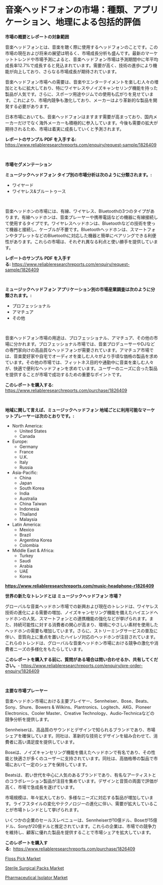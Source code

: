 <p><h1>音楽ヘッドフォンの市場：種類、アプリケーション、地理による包括的評価</h1></p><p><strong>市場の概要とレポートの対象範囲</strong></p>
<p><p>音楽ヘッドフォンとは、音楽を聴く際に使用するヘッドフォンのことです。この市場の現在および将来の展望は明るく、市場成長分析も盛んです。最新のマーケットトレンドや市場予測によると、音楽ヘッドフォン市場は予測期間中に年平均成長率12.7%で成長すると見込まれています。需要が高く、技術の進歩により機能が向上しており、さらなる市場成長が期待されています。</p><p>音楽ヘッドフォン市場への需要は、音楽やエンターテイメントを楽しむ人々の増加とともに拡大しており、特にワイヤレスやノイズキャンセリング機能を持った製品が人気です。さらに、スポーツ用途やジムでの使用も広がりを見せています。これにより、市場内競争も激化しており、メーカーはより革新的な製品を開発する必要があります。</p><p>日本市場においても、音楽ヘッドフォンはますます需要が高まっており、国内メーカーだけでなく海外メーカーも積極的に参入しています。今後も需要の拡大が期待されるため、市場は着実に成長していくと予測されます。</p></p>
<p><strong>レポートのサンプル PDF を入手する:</strong> <a href="https://www.reliableresearchreports.com/enquiry/request-sample/1826409">https://www.reliableresearchreports.com/enquiry/request-sample/1826409</a></p>
<p>&nbsp;</p>
<p><strong>市場セグメンテーション</strong></p>
<p><strong>ミュージックヘッドフォン タイプ別の市場分析は次のように分類されます。:</strong></p>
<p><ul><li>ワイヤード</li><li>ワイヤレス&ブルートゥース</li></ul></p>
<p>&nbsp;</p>
<p><p>音楽ヘッドホンの市場には、有線、ワイヤレス、Bluetoothの3つのタイプがあります。有線ヘッドホンは、音楽プレーヤーや携帯電話などの機器に有線接続して使用するタイプです。ワイヤレスヘッドホンは、Bluetoothなどの技術を使って機器と接続し、ケーブルが不要です。Bluetoothヘッドホンは、スマートフォンやタブレットなどのBluetoothに対応した機器と簡単にペアリングできる利便性があります。これらの市場は、それぞれ異なる利点と使い勝手を提供しています。</p></p>
<p><strong>レポートのサンプル PDF を入手する:</strong>&nbsp;<a href="https://www.reliableresearchreports.com/enquiry/request-sample/1826409">https://www.reliableresearchreports.com/enquiry/request-sample/1826409</a></p>
<p>&nbsp;</p>
<p><strong> ミュージックヘッドフォン アプリケーション別の市場産業調査は次のように分類されます。:</strong></p>
<p><ul><li>プロフェッショナル</li><li>アマチュア</li><li>その他</li></ul></p>
<p>&nbsp;</p>
<p><p>音楽ヘッドフォン市場の用途は、プロフェッショナル、アマチュア、その他の市場に分かれます。プロフェッショナル市場では、音楽プロデューサーやDJなどの専門家向けの高品質なヘッドフォンが需要されています。アマチュア市場では、音楽愛好家や自宅でオーディオを楽しむ人々がより手頃な価格の製品を求めています。その他の市場では、フィットネス目的や通勤中に音楽を楽しむ人々が、快適で便利なヘッドフォンを求めています。ユーザーのニーズに合った製品を提供することが市場で成功するための重要なポイントです。</p></p>
<p><strong>このレポートを購入する:</strong>&nbsp; <a href="https://www.reliableresearchreports.com/purchase/1826409">https://www.reliableresearchreports.com/purchase/1826409</a></p>
<p>&nbsp;</p>
<p><strong>地域に関して言えば、ミュージックヘッドフォン 地域ごとに利用可能なマーケットプレーヤーは次のとおりです。:</strong></p>
<p><ul>
    <li>
        North America:
        <ul>
            <li>United States</li>
            <li>Canada</li>
        </ul>
    </li>
    <li>
        Europe:
        <ul>
            <li>Germany</li>
            <li>France</li>
            <li>U.K.</li>
            <li>Italy</li>
            <li>Russia</li>
        </ul>
    </li>
    <li>
        Asia-Pacific:
        <ul>
            <li>China</li>
            <li>Japan</li>
            <li>South Korea</li>
            <li>India</li>
            <li>Australia</li>
            <li>China Taiwan</li>
            <li>Indonesia</li>
            <li>Thailand</li>
            <li>Malaysia</li>
        </ul>
    </li>
    <li>
        Latin America:
        <ul>
            <li>Mexico</li>
            <li>Brazil</li>
            <li>Argentina Korea</li>
            <li>Colombia</li>
        </ul>
    </li>
    <li>
        Middle East & Africa:
        <ul>
            <li>Turkey</li>
            <li>Saudi</li>
            <li>Arabia</li>
            <li>UAE</li>
            <li>Korea</li>
        </ul>
    </li>
    </ul></p>
<p><strong><a href="https://www.reliableresearchreports.com/music-headphone-r1826409">https://www.reliableresearchreports.com/music-headphone-r1826409</a></strong>&nbsp;</p>
<p><strong>世界の新たなトレンドとは ミュージックヘッドフォン 市場？</strong></p>
<p><p>グローバルな音楽ヘッドホン市場での新興および現在のトレンドは、ワイヤレス技術の進化による需要の増加、ノイズキャンセリング機能を備えたハイエンドヘッドホンの人気、スマートフォンとの連携機能の強化などが挙げられます。また、持続可能性に対する消費者の関心が高まり、環境にやさしい素材を使用したヘッドホンの需要も増加しています。さらに、ストリーミングサービスの普及に伴い、音質向上に重点を置いたハイレゾ対応のヘッドホンが注目されています。これらのトレンドは、グローバルな音楽ヘッドホン市場における競争の激化や消費者ニーズの多様化をもたらしています。</p></p>
<p><strong>このレポートを購入する前に、質問がある場合は問い合わせるか、共有してください。</strong>- <a href="https://www.reliableresearchreports.com/enquiry/pre-order-enquiry/1826409">https://www.reliableresearchreports.com/enquiry/pre-order-enquiry/1826409</a></p>
<p>&nbsp;</p>
<p><strong>主要な市場プレーヤー</strong></p>
<p><p>音楽ヘッドホン市場における主要プレイヤー、Sennheiser、Bose、Beats、Sony、Shure、Bowers & Wilkins、Plantronics、Logitech、AKG、Pioneer Electronics、Cooler Master、Creative Technology、Audio-Technicaなどの競争分析を提供します。</p><p>Sennheiserは、高品質のサウンドとデザインで知られるブランドであり、市場シェアを確保しています。同社は、革新的な技術とデザインを組み合わせて、消費者に高い満足度を提供しています。</p><p>Boseは、ノイズキャンセリング機能を備えたヘッドホンで有名であり、その性能と快適さが多くのユーザーに支持されています。同社は、高価格帯の製品で市場において一定のシェアを保持しています。</p><p>Beatsは、若い世代を中心に人気のあるブランドであり、有名なアーティストとのコラボレーション製品が注目を集めています。デザインと音質の両面で評価が高く、市場で急成長を遂げています。</p><p>市場規模は、年々拡大しており、多様なニーズに対応する製品が増加しています。ライフスタイルの変化やテクノロジーの進化に伴い、需要が拡大していることが市場トレンドとして挙げられます。</p><p>いくつかの企業のセールスレベニューは、Sennheiserが10億ドル、Boseが15億ドル、Sonyが20億ドルと推定されています。これらの企業は、市場での競争力を維持し、顧客に優れた製品を提供することで市場シェアを拡大しています。</p></p>
<p><strong>このレポートを購入する:</strong>&nbsp;&nbsp;<a href="https://www.reliableresearchreports.com/purchase/1826409">https://www.reliableresearchreports.com/purchase/1826409</a></p>
<p><p><a href="https://flame-sidecar-702.notion.site/Floss-Pick-Market-Insight-Market-Trends-Growth-Forecasted-from-2024-TO-2031-0db92ab00efd459898d782cbf77fa044">Floss Pick Market</a></p><p><a href="https://full-wildebeest-80b.notion.site/Sterile-Surgical-Packs-Market-Analysis-Its-CAGR-Market-Segmentation-and-Global-Industry-Overview-06552e7bdada4774a10d7dbca1e45a2c">Sterile Surgical Packs Market</a></p><p><a href="https://pretty-mail-caf.notion.site/Pharmaceutical-Isolator-Market-Size-and-Market-Trends-Complete-Industry-Overview-2024-to-2031-f74138b753ce49e4b59de568aad70da6">Pharmaceutical Isolator Market</a></p></p>